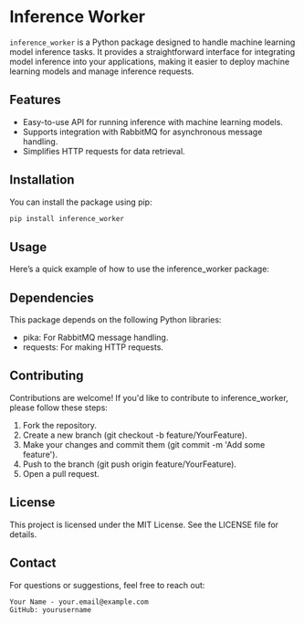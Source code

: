 # Inference Worker

`inference_worker` is a Python package designed to handle machine learning model inference tasks. It provides a straightforward interface for integrating model inference into your applications, making it easier to deploy machine learning models and manage inference requests.

## Features

- Easy-to-use API for running inference with machine learning models.
- Supports integration with RabbitMQ for asynchronous message handling.
- Simplifies HTTP requests for data retrieval.

## Installation

You can install the package using pip:

```bash
pip install inference_worker
```

## Usage
Here’s a quick example of how to use the inference_worker package:


## Dependencies

This package depends on the following Python libraries:

- pika: For RabbitMQ message handling.
- requests: For making HTTP requests.

## Contributing

Contributions are welcome! If you'd like to contribute to inference_worker, please follow these steps:

1. Fork the repository.
2. Create a new branch (git checkout -b feature/YourFeature).
3. Make your changes and commit them (git commit -m 'Add some feature').
4. Push to the branch (git push origin feature/YourFeature).
5. Open a pull request.

## License

This project is licensed under the MIT License. See the LICENSE file for details.

## Contact

For questions or suggestions, feel free to reach out:

    Your Name - your.email@example.com
    GitHub: yourusername